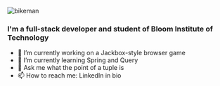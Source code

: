 ![bikeman](https://user-images.githubusercontent.com/40153807/225445387-d73aa449-ccff-4e50-a578-85fc1d099ee2.jpg)



<!--
**aleburbridge/aleburbridge** is a ✨ _special_ ✨ repository because its `README.md` (this file) appears on your GitHub profile.

Here are some ideas to get you started:

- 🔭 I’m currently working on ...
- 🌱 I’m currently learning ...![Uploading githubbanner.png…]()

- 👯 I’m looking to collaborate on ...
- 🤔 I’m looking for help with ...
- 💬 Ask me about ...
- 📫 How to reach me: ...
- 😄 Pronouns: ...
- ⚡ Fun fact: ...
-->


### I'm a full-stack developer and student of Bloom Institute of Technology

- 🔭 I’m currently working on a Jackbox-style browser game 
- 🌱 I’m currently learning Spring and Query
- 💬 Ask me what the point of a tuple is
- 📫 How to reach me: LinkedIn in bio
